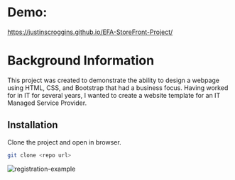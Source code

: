 # Demo:
https://justinscroggins.github.io/EFA-StoreFront-Project/

# Background Information

This project was created to demonstrate the ability to design a webpage using HTML, CSS, and Bootstrap that had a business focus. Having worked for in IT for several years, I wanted to create a website template for an IT Managed Service Provider.

## Installation

Clone the project and open in browser.

```bash
git clone <repo url>
```

![registration-example](https://i.ibb.co/xXvsx1p/image.png)

